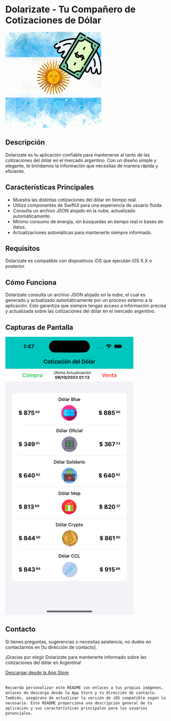 # Dolarizate - Tu Compañero de Cotizaciones de Dólar

![Logo de Dolarizate](iconapp-2.jpg)

## Descripción

Dolarizate es tu aplicación confiable para mantenerse al tanto de las cotizaciones del dólar en el mercado argentino. Con un diseño simple y elegante, te brindamos la información que necesitas de manera rápida y eficiente.

## Características Principales

- Muestra las distintas cotizaciones del dólar en tiempo real.
- Utiliza componentes de SwiftUI para una experiencia de usuario fluida.
- Consulta un archivo JSON alojado en la nube, actualizado automáticamente.
- Mínimo consumo de energía, sin búsquedas en tiempo real ni bases de datos.
- Actualizaciones automáticas para mantenerte siempre informado.

## Requisitos

Dolarizate es compatible con dispositivos iOS que ejecutan iOS X.X o posterior.

## Cómo Funciona

Dolarizate consulta un archivo JSON alojado en la nube, el cual es generado y actualizado automáticamente por un proceso externo a la aplicación. Esto garantiza que siempre tengas acceso a información precisa y actualizada sobre las cotizaciones del dólar en el mercado argentino.

## Capturas de Pantalla

<img src="screen1.png" alt="Captura1" width="400" height="867">

## Contacto

Si tienes preguntas, sugerencias o necesitas asistencia, no dudes en contactarnos en [tu dirección de contacto].

¡Gracias por elegir Dolarizate para mantenerte informado sobre las cotizaciones del dólar en Argentina!

[Descargar desde la App Store](enlace-a-la-app-en-la-app-store)
```

Recuerda personalizar este README con enlaces a tus propias imágenes, enlaces de descarga desde la App Store y tu dirección de contacto. También, asegúrate de actualizar la versión de iOS compatible según lo necesario. Este README proporciona una descripción general de tu aplicación y sus características principales para los usuarios potenciales.
